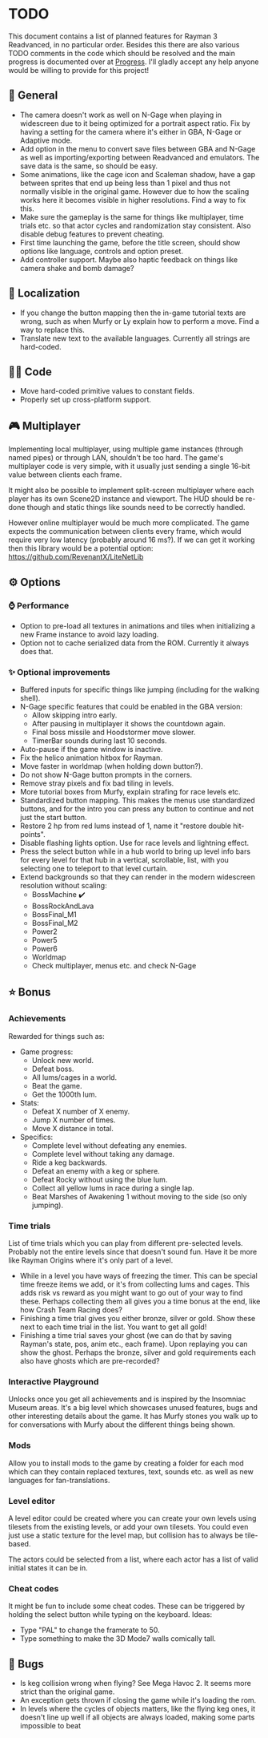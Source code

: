 # TODO
This document contains a list of planned features for Rayman 3 Readvanced, in no particular order. Besides this there are also various TODO comments in the code which should be resolved and the main progress is documented over at [Progress](PROGRESS.MD). I'll gladly accept any help anyone would be willing to provide for this project!

## 📃 General
- The camera doesn't work as well on N-Gage when playing in widescreen due to it being optimized for a portrait aspect ratio. Fix by having a setting for the camera where it's either in GBA, N-Gage or Adaptive mode.
- Add option in the menu to convert save files between GBA and N-Gage as well as importing/exporting between Readvanced and emulators. The save data is the same, so should be easy.
- Some animations, like the cage icon and Scaleman shadow, have a gap between sprites that end up being less than 1 pixel and thus not normally visible in the original game. However due to how the scaling works here it becomes visible in higher resolutions. Find a way to fix this.
- Make sure the gameplay is the same for things like multiplayer, time trials etc. so that actor cycles and randomization stay consistent. Also disable debug features to prevent cheating.
- First time launching the game, before the title screen, should show options like language, controls and option preset.
- Add controller support. Maybe also haptic feedback on things like camera shake and bomb damage?

## 💬 Localization
- If you change the button mapping then the in-game tutorial texts are wrong, such as when Murfy or Ly explain how to perform a move. Find a way to replace this.
- Translate new text to the available languages. Currently all strings are hard-coded.

## 🧑‍💻 Code
- Move hard-coded primitive values to constant fields.
- Properly set up cross-platform support.

## 🎮 Multiplayer
Implementing local multiplayer, using multiple game instances (through named pipes) or through LAN, shouldn't be too hard. The game's multiplayer code is very simple, with it usually just sending a single 16-bit value between clients each frame.

It might also be possible to implement split-screen multiplayer where each player has its own Scene2D instance and viewport. The HUD should be re-done though and static things like sounds need to be correctly handled.

However online multiplayer would be much more complicated. The game expects the communication between clients every frame, which would require very low latency (probably around 16 ms?). If we can get it working then this library would be a potential option: https://github.com/RevenantX/LiteNetLib

## ⚙️ Options
### ⌚ Performance
- Option to pre-load all textures in animations and tiles when initializing a new Frame instance to avoid lazy loading.
- Option not to cache serialized data from the ROM. Currently it always does that.

### ✨ Optional improvements
- Buffered inputs for specific things like jumping (including for the walking shell).
- N-Gage specific features that could be enabled in the GBA version:
    - Allow skipping intro early.
    - After pausing in multiplayer it shows the countdown again.
    - Final boss missile and Hoodstormer move slower.
    - TimerBar sounds during last 10 seconds.
- Auto-pause if the game window is inactive.
- Fix the helico animation hitbox for Rayman.
- Move faster in worldmap (when holding down button?).
- Do not show N-Gage button prompts in the corners.
- Remove stray pixels and fix bad tiling in levels.
- More tutorial boxes from Murfy, explain strafing for race levels etc.
- Standardized button mapping. This makes the menus use standardized buttons, and for the intro you can press any button to continue and not just the start button.
- Restore 2 hp from red lums instead of 1, name it "restore double hit-points".
- Disable flashing lights option. Use for race levels and lightning effect.
- Press the select button while in a hub world to bring up level info bars for every level for that hub in a vertical, scrollable, list, with you selecting one to teleport to that level curtain.
- Extend backgrounds so that they can render in the modern widescreen resolution without scaling:
    - BossMachine ✔️
    - BossRockAndLava
    - BossFinal_M1
    - BossFinal_M2
    - Power2
    - Power5
    - Power6
    - Worldmap
    - Check multiplayer, menus etc. and check N-Gage

## ⭐ Bonus
### Achievements
Rewarded for things such as:
- Game progress:
    - Unlock new world.
    - Defeat boss.
    - All lums/cages in a world.
    - Beat the game.
    - Get the 1000th lum.
- Stats:
    - Defeat X number of X enemy.
    - Jump X number of times.
    - Move X distance in total.
- Specifics:
    - Complete level without defeating any enemies.
    - Complete level without taking any damage.
    - Ride a keg backwards.
    - Defeat an enemy with a keg or sphere.
    - Defeat Rocky without using the blue lum.
    - Collect all yellow lums in race during a single lap.
    - Beat Marshes of Awakening 1 without moving to the side (so only jumping).

### Time trials
List of time trials which you can play from different pre-selected levels. Probably not the entire levels since that doesn't sound fun. Have it be more like Rayman Origins where it's only part of a level.
- While in a level you have ways of freezing the timer. This can be special time freeze items we add, or it's from collecting lums and cages. This adds risk vs reward as you might want to go out of your way to find these. Perhaps collecting them all gives you a time bonus at the end, like how Crash Team Racing does?
- Finishing a time trial gives you either bronze, silver or gold. Show these next to each time trial in the list. You want to get all gold!
- Finishing a time trial saves your ghost (we can do that by saving Rayman's state, pos, anim etc., each frame). Upon replaying you can show the ghost. Perhaps the bronze, silver and gold requirements each also have ghosts which are pre-recorded?

### Interactive Playground
Unlocks once you get all achievements and is inspired by the Insomniac Museum areas. It's a big level which showcases unused features, bugs and other interesting details about the game. It has Murfy stones you walk up to for conversations with Murfy about the different things being shown.

### Mods
Allow you to install mods to the game by creating a folder for each mod which can they contain replaced textures, text, sounds etc. as well as new languages for fan-translations.

### Level editor
A level editor could be created where you can create your own levels using tilesets from the existing levels, or add your own tilesets. You could even just use a static texture for the level map, but collision has to always be tile-based.

The actors could be selected from a list, where each actor has a list of valid initial states it can be in.

### Cheat codes
It might be fun to include some cheat codes. These can be triggered by holding the select button while typing on the keyboard. Ideas:
- Type "PAL" to change the framerate to 50.
- Type something to make the 3D Mode7 walls comically tall.

## 🐞 Bugs
- Is keg collision wrong when flying? See Mega Havoc 2. It seems more strict than the original game.
- An exception gets thrown if closing the game while it's loading the rom.
- In levels where the cycles of objects matters, like the flying keg ones, it doesn't line up well if all objects are always loaded, making some parts impossible to beat
